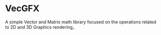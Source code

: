 # VecGFX
A simple Vector and Matrix math library focused on the operations related to 2D and 3D Graphics rendering,.
